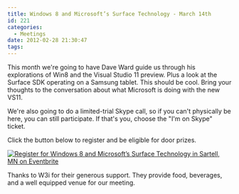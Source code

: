 ```yaml
---
title: Windows 8 and Microsoft’s Surface Technology - March 14th
id: 221
categories:
  - Meetings
date: 2012-02-28 21:30:47
tags:
---
```


This month we're going to have Dave Ward guide us through his explorations of Win8 and the Visual Studio 11 preview. Plus a look at the Surface SDK operating on a Samsung tablet. This should be cool. Bring your thoughts to the conversation about what Microsoft is doing with the new VS11.

We're also going to do a limited-trial Skype call, so if you can't physically be here, you can still participate. If that's you, choose the "I'm on Skype" ticket.

Click the button below to register and be eligible for door prizes.

[![Register for Windows 8 and Microsoft’s Surface Technology in Sartell, MN  on Eventbrite](http://www.eventbrite.com/registerbutton?eid=3002694139)](http://stccode.eventbrite.com?ref=ebtn)

Thanks to W3i for their generous support. They provide food, beverages, and a well equipped venue for our meeting.